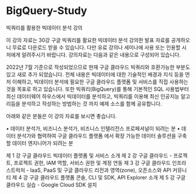 # BigQuery-Study
빅쿼리를 활용한 빅데이터 분석 강의

이 강의 자료는 30강 구글 빅쿼리를 활요한 빅데이터 분석 강의한 발표 자료를 공개하오니 무료로 다운로드 받을 수 있습니다. 다만 유료 강의나 세미나에 사용 또는 인용할 시 저에게 알려주시기 바랍니다. 강의자료는 다음과 같은 내용으로 구성되어 있습니다. 

2022년 7월 기준으로 작성되었으므로 현재 구글 클라우드 빅쿼리와 호환가능한 부분도 있고 새로 추가 되었습니다. 전체 내용은 빅데이터에 대한 기술적인 배경과 지식 등을 먼저 이해하고, 빅데이터 분석에 필요한 구글 클라우드 플랫폼 및 서비스를 직접 사용하는 것을 목표로 하고 있습니다. 
또한 빅쿼리(BigQuery)를 통해 기본적인 SQL 사용법부터 최신 데이터웨어 하우스에서 빅데이터를 분석하고, 빅쿼리를 이용해 최신 인공지능 알고리듬을 분석하고 작성하는 방법하는 것 까지 예제 소스를 함께 공유합니다. 

아래와 같은 분들은 이 강의 자료를 보시면 좋습니다.

• 데이터 분석가, 비즈니스 분석가, 비즈니스 인텔리전스 프로페셔널이 되려는 분
• 데이터 분석가와 협력하여 구글 클라우드 플랫폼 에서 확장 가능한 데이터 솔루션을 구축할 데이터 엔지니어가 되려는 분

제 1 강 구글 클라우드 빅데이터 플랫폼 및 서비스 소개
제 2 강 구글 클라우드 - 프로젝트, 프로젝트 권한, IAM 역할, 서비스 권한 및 계정 연동
제 3 강 구글 클라우드 인프라스트럭처 - IaaS, PaaS 및 구글 클라우드 리전과 영역(zone), 오픈소스와 API 커뮤니티
제 4 강 구글 클라우드 플랫폼 콘솔, CLI 및 SDK, API Explorer 소개
제 5 강 구글 클라우드 실습 - Google Cloud SDK 설치



